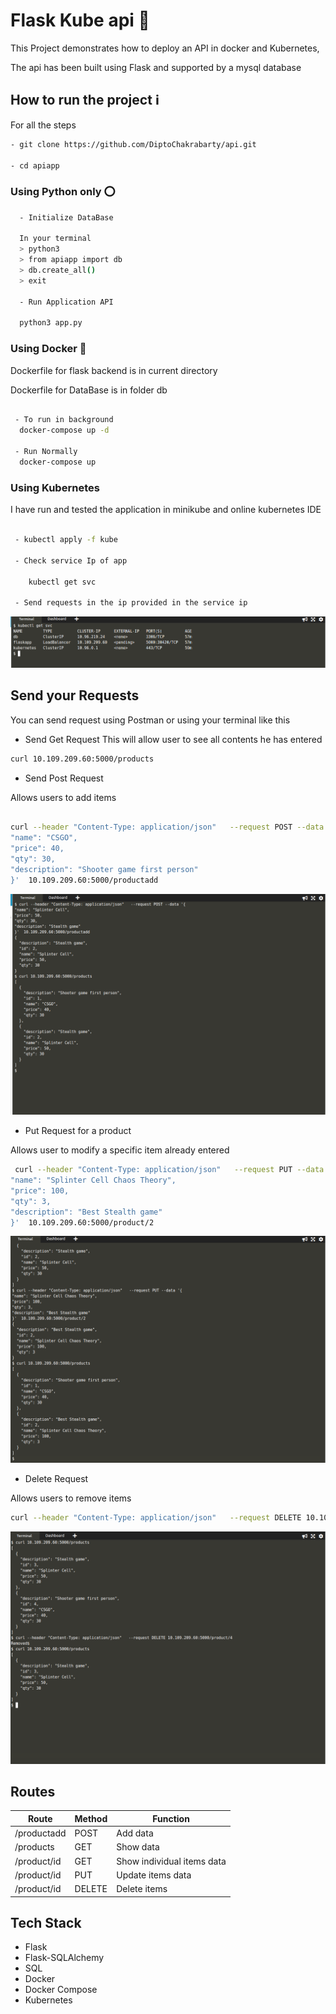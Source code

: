 # Flask Kube api  :triangular_flag_on_post:


This Project demonstrates how to deploy an API in docker and Kubernetes,

The api has been built using Flask and supported by a mysql database 


## How to run the project  :information_source:

For all the steps 

```sh
- git clone https://github.com/DiptoChakrabarty/api.git

- cd apiapp
```

### Using Python only :o:


```sh
  - Initialize DataBase

  In your terminal
  > python3
  > from apiapp import db
  > db.create_all()
  > exit

  - Run Application API

  python3 app.py

```

###  Using Docker :whale:

Dockerfile for flask backend is in current directory

Dockerfile for DataBase is in folder db

```sh

 - To run in background
  docker-compose up -d

 - Run Normally
  docker-compose up

```


### Using Kubernetes

I have run and tested the application in minikube and online kubernetes IDE

```sh
 
 - kubectl apply -f kube

 - Check service Ip of app

    kubectl get svc
 
 - Send requests in the ip provided in the service ip
```

<img src="images/SVC.png">




## Send your Requests

You can send request using Postman  or using your terminal like this


- Send Get Request
 This will allow user to see all contents he has entered

```sh
curl 10.109.209.60:5000/products

```


- Send Post Request 

Allows users to add items

```sh

curl --header "Content-Type: application/json"   --request POST --data '{
"name": "CSGO",
"price": 40,
"qty": 30,
"description": "Shooter game first person"
}'  10.109.209.60:5000/productadd

```
<img src="images/POST.png">



- Put Request for a product

Allows user to modify a specific item already entered

```sh
 curl --header "Content-Type: application/json"   --request PUT --data '{
"name": "Splinter Cell Chaos Theory",
"price": 100,
"qty": 3,
"description": "Best Stealth game"
}'  10.109.209.60:5000/product/2

```

<img src="images/PUT1.png">


- Delete Request

Allows users to remove items

```sh
curl --header "Content-Type: application/json"   --request DELETE 10.109.209.60:5000/product/4

```

<img src="images/DELETE11.png">

## Routes

 | Route | Method | Function | 
 | --- | --- | --- |
 | /productadd | POST | Add data |
 | /products | GET | Show data |
 | /product/id | GET | Show individual items data |
 | /product/id | PUT | Update items data |
 | /product/id  | DELETE| Delete items  |



## Tech Stack

- Flask
- Flask-SQLAlchemy
- SQL
- Docker
- Docker Compose
- Kubernetes